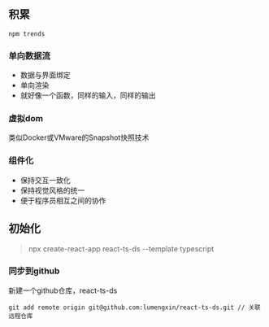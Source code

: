 ## 积累
`npm trends`

### 单向数据流

- 数据与界面绑定
- 单向渲染
- 就好像一个函数，同样的输入，同样的输出

### 虚拟dom

类似Docker或VMware的Snapshot快照技术

### 组件化

- 保持交互一致化
- 保持视觉风格的统一
- 便于程序员相互之间的协作

## 初始化

> npx create-react-app react-ts-ds --template typescript

### 同步到github

新建一个github仓库，react-ts-ds

```
git add remote origin git@github.com:lumengxin/react-ts-ds.git // 关联远程仓库